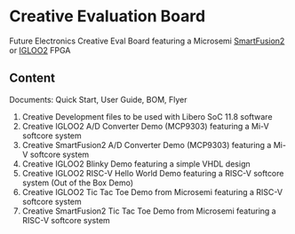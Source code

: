# Creative Evaluation Board
Future Electronics Creative Eval Board featuring a Microsemi [SmartFusion2](http://www.futureelectronics.com/en/Technologies/Product.aspx?ProductID=FUTUREM2SFEVBFUTUREELECTRONICSDEVTOOLS3091560&IM=0) or [IGLOO2](http://www.futureelectronics.com/en/Technologies/Product.aspx?ProductID=FUTUREM2GLEVBFUTUREELECTRONICSDEVTOOLS7091559&IM=0) FPGA

## Content

Documents: Quick Start, User Guide, BOM, Flyer

1. Creative Development files to be used with Libero SoC 11.8 software
2. Creative IGLOO2 A/D Converter Demo (MCP9303) featuring a Mi-V softcore system
3. Creative SmartFusion2 A/D Converter Demo (MCP9303) featuring a Mi-V softcore system
4. Creative IGLOO2 Blinky Demo featuring a simple VHDL design
5. Creative IGLOO2 RISC-V Hello World Demo featuring a RISC-V softcore system (Out of the Box Demo)
6. Creative IGLOO2 Tic Tac Toe Demo from Microsemi featuring a RISC-V softcore system
7. Creative SmartFusion2 Tic Tac Toe Demo from Microsemi featuring a RISC-V softcore system

